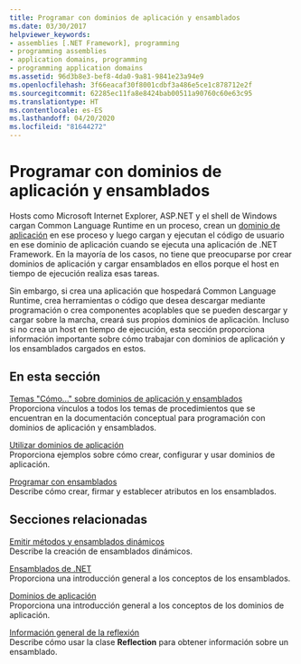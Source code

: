 ```yaml
---
title: Programar con dominios de aplicación y ensamblados
ms.date: 03/30/2017
helpviewer_keywords:
- assemblies [.NET Framework], programming
- programming assemblies
- application domains, programming
- programming application domains
ms.assetid: 96d3b8e3-bef8-4da0-9a81-9841e23a94e9
ms.openlocfilehash: 3f66eacaf30f8001cdbf3a486e5ce1c878712e2f
ms.sourcegitcommit: 62285ec11fa8e8424bab00511a90760c60e63c95
ms.translationtype: HT
ms.contentlocale: es-ES
ms.lasthandoff: 04/20/2020
ms.locfileid: "81644272"
---
```

# <a name="programming-with-application-domains-and-assemblies"></a>Programar con dominios de aplicación y ensamblados

Hosts como Microsoft Internet Explorer, ASP.NET y el shell de Windows cargan Common Language Runtime en un proceso, crean un [dominio de aplicación](application-domains.md) en ese proceso y luego cargan y ejecutan el código de usuario en ese dominio de aplicación cuando se ejecuta una aplicación de .NET Framework. En la mayoría de los casos, no tiene que preocuparse por crear dominios de aplicación y cargar ensamblados en ellos porque el host en tiempo de ejecución realiza esas tareas.  
  
Sin embargo, si crea una aplicación que hospedará Common Language Runtime, crea herramientas o código que desea descargar mediante programación o crea componentes acoplables que se pueden descargar y cargar sobre la marcha, creará sus propios dominios de aplicación. Incluso si no crea un host en tiempo de ejecución, esta sección proporciona información importante sobre cómo trabajar con dominios de aplicación y los ensamblados cargados en estos.  
  
## <a name="in-this-section"></a>En esta sección  

[Temas "Cómo..." sobre dominios de aplicación y ensamblados](application-domains-and-assemblies-how-to-topics.md)  
Proporciona vínculos a todos los temas de procedimientos que se encuentran en la documentación conceptual para programación con dominios de aplicación y ensamblados.  
  
[Utilizar dominios de aplicación](use.md)  
Proporciona ejemplos sobre cómo crear, configurar y usar dominios de aplicación.  
  
[Programar con ensamblados](../../standard/assembly/index.md)  
Describe cómo crear, firmar y establecer atributos en los ensamblados.  
  
## <a name="related-sections"></a>Secciones relacionadas  

[Emitir métodos y ensamblados dinámicos](../reflection-and-codedom/emitting-dynamic-methods-and-assemblies.md)  
Describe la creación de ensamblados dinámicos.  
  
[Ensamblados de .NET](../../standard/assembly/index.md)  
Proporciona una introducción general a los conceptos de los ensamblados.  
  
[Dominios de aplicación](application-domains.md)  
Proporciona una introducción general a los conceptos de los dominios de aplicación.  
  
[Información general de la reflexión](../reflection-and-codedom/reflection.md)  
Describe cómo usar la clase **Reflection** para obtener información sobre un ensamblado.
